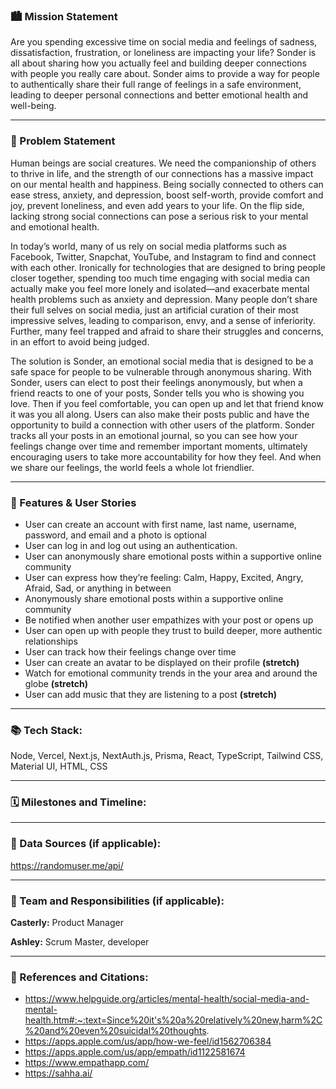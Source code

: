 ### 🏙️ Mission Statement
Are you spending excessive time on social media and feelings of sadness, dissatisfaction, frustration, or loneliness are impacting your life? Sonder is all about sharing how you actually feel and building deeper connections with people you really care about. Sonder aims to provide a way for people to authentically share their full range of feelings in a safe environment, leading to deeper personal connections and better emotional health and well-being.
___

### 🚀 Problem Statement
Human beings are social creatures. We need the companionship of others to thrive in life, and the strength of our connections has a massive impact on our mental health and happiness. Being socially connected to others can ease stress, anxiety, and depression, boost self-worth, provide comfort and joy, prevent loneliness, and even add years to your life. On the flip side, lacking strong social connections can pose a serious risk to your mental and emotional health.

In today’s world, many of us rely on social media platforms such as Facebook, Twitter, Snapchat, YouTube, and Instagram to find and connect with each other. Ironically for technologies that are designed to bring people closer together, spending too much time engaging with social media can actually make you feel more lonely and isolated—and exacerbate mental health problems such as anxiety and depression. Many people don’t share their full selves on social media, just an artificial curation of their most impressive selves, leading to comparison, envy, and a sense of inferiority. Further, many feel trapped and afraid to share their struggles and concerns, in an effort to avoid being judged. 

The solution is Sonder, an emotional social media that is designed to be a safe space for people to be vulnerable through anonymous sharing. With Sonder, users can elect to post their feelings anonymously, but when a friend reacts to one of your posts, Sonder tells you who is showing you love. Then if you feel comfortable, you can open up and let that friend know it was you all along. Users can also make their posts public and have the opportunity to build a connection with other users of the platform. Sonder tracks all your posts in an emotional journal, so you can see how your feelings change over time and remember important moments, ultimately encouraging users to take more accountability for how they feel. And when we share our feelings, the world feels a whole lot friendlier.
___

### 📝 Features & User Stories
- User can create an account with first name, last name, username, password, and email and a photo is optional
- User can log in and log out using an authentication.
- User can anonymously share emotional posts within a supportive online community
- User can express how they’re feeling: Calm, Happy, Excited, Angry, Afraid, Sad, or anything in between
- Anonymously share emotional posts within a supportive online community
- Be notified when another user empathizes with your post or opens up
- User can open up with people they trust to build deeper, more authentic relationships
- User can track how their feelings change over time
- User can create an avatar to be displayed on their profile **(stretch)**
- Watch for emotional community trends in the your area and around the globe **(stretch)**
- User can add music that they are listening to a post **(stretch)**

___

### 📚 Tech Stack: 
Node, Vercel, Next.js, NextAuth.js, Prisma, React, TypeScript, Tailwind CSS, Material UI, HTML, CSS
___

### 🗓️ Milestones and Timeline: 


___

### 💽 Data Sources (if applicable): 
https://randomuser.me/api/
___

### 🤝 Team and Responsibilities (if applicable): 
**Casterly:** Product Manager

**Ashley:** Scrum Master, developer
___

### 📓 References and Citations: 
- https://www.helpguide.org/articles/mental-health/social-media-and-mental-health.htm#:~:text=Since%20it's%20a%20relatively%20new,harm%2C%20and%20even%20suicidal%20thoughts.
- https://apps.apple.com/us/app/how-we-feel/id1562706384
- https://apps.apple.com/us/app/empath/id1122581674
- https://www.empathapp.com/
- https://sahha.ai/
